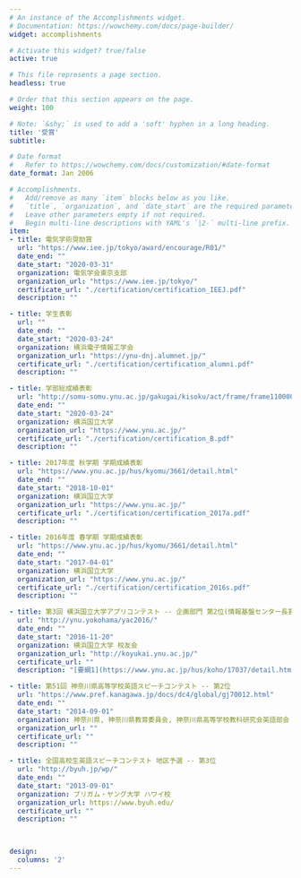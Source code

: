 ```yaml
---
# An instance of the Accomplishments widget.
# Documentation: https://wowchemy.com/docs/page-builder/
widget: accomplishments

# Activate this widget? true/false
active: true

# This file represents a page section.
headless: true

# Order that this section appears on the page.
weight: 100

# Note: `&shy;` is used to add a 'soft' hyphen in a long heading.
title: '受賞'
subtitle:

# Date format
#   Refer to https://wowchemy.com/docs/customization/#date-format
date_format: Jan 2006

# Accomplishments.
#   Add/remove as many `item` blocks below as you like.
#   `title`, `organization`, and `date_start` are the required parameters.
#   Leave other parameters empty if not required.
#   Begin multi-line descriptions with YAML's `|2-` multi-line prefix.
item:
- title: 電気学術奨励賞
  url: "https://www.iee.jp/tokyo/award/encourage/R01/"
  date_end: ""
  date_start: "2020-03-31"
  organization: 電気学会東京支部
  organization_url: "https://www.iee.jp/tokyo/"
  certificate_url: "./certification/certification_IEEJ.pdf"
  description: ""

- title: 学生表彰
  url: ""
  date_end: ""
  date_start: "2020-03-24"
  organization: 横浜電子情報工学会
  organization_url: "https://ynu-dnj.alumnet.jp/"
  certificate_url: "./certification/certification_alumni.pdf"
  description: ""

- title: 学部総成績表彰
  url: "http://somu-somu.ynu.ac.jp/gakugai/kisoku/act/frame/frame110000171.htm"
  date_end: ""
  date_start: "2020-03-24"
  organization: 横浜国立大学
  organization_url: "https://www.ynu.ac.jp/"
  certificate_url: "./certification/certification_B.pdf"
  description: ""

- title: 2017年度 秋学期 学期成績表彰
  url: "https://www.ynu.ac.jp/hus/kyomu/3661/detail.html"
  date_end: ""
  date_start: "2018-10-01"
  organization: 横浜国立大学
  organization_url: "https://www.ynu.ac.jp/"
  certificate_url: "./certification/certification_2017a.pdf"
  description: ""

- title: 2016年度 春学期 学期成績表彰
  url: "https://www.ynu.ac.jp/hus/kyomu/3661/detail.html"
  date_end: ""
  date_start: "2017-04-01"
  organization: 横浜国立大学
  organization_url: "https://www.ynu.ac.jp/"
  certificate_url: "./certification/certification_2016s.pdf"
  description: ""

- title: 第3回 横浜国立大学アプリコンテスト -- 企画部門 第2位(情報基盤センター長賞)
  url: "http://ynu.yokohama/yac2016/"
  date_end: ""
  date_start: "2016-11-20"
  organization: 横浜国立大学 校友会
  organization_url: "http://koyukai.ynu.ac.jp/"
  certificate_url: ""
  description: "[要綱1](https://www.ynu.ac.jp/hus/koho/17037/detail.html)　[要綱2](https://www.ynu.ac.jp/hus/koho/16278/detail.html)　[募集ポスター](https://www.ynu.ac.jp/hus/koho/16278/34_16278_1_1_160705115258.pdf)　[結果記事](https://www.ynu.ac.jp/hus/koho/17502/detail.html)"

- title: 第51回 神奈川県高等学校英語スピーチコンテスト -- 第2位
  url: "https://www.pref.kanagawa.jp/docs/dc4/global/gj70012.html"
  date_end: ""
  date_start: "2014-09-01"
  organization: 神奈川県, 神奈川県教育委員会, 神奈川県高等学校教科研究会英語部会
  organization_url: ""
  certificate_url: ""
  description: ""

- title: 全国高校生英語スピーチコンテスト 地区予選 -- 第3位
  url: "http://byuh.jp/wp/"
  date_end: ""
  date_start: "2013-09-01"
  organization: ブリガム・ヤング大学 ハワイ校
  organization_url: https://www.byuh.edu/
  certificate_url: ""
  description: ""

  

design:
  columns: '2' 
---
```

